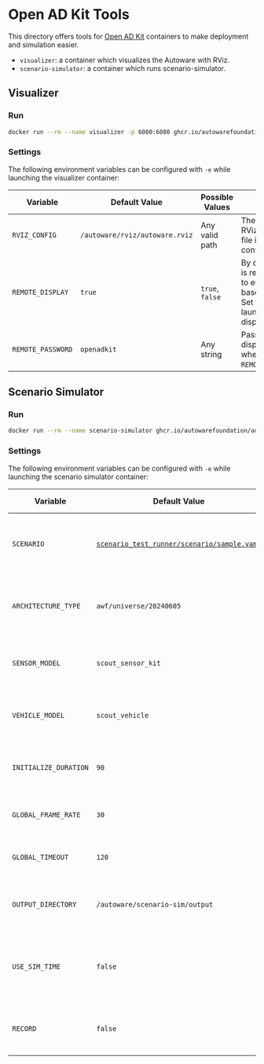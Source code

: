 # Open AD Kit Tools

This directory offers tools for [Open AD Kit](https://autoware.org/open-ad-kit/) containers to make deployment and simulation easier.

- `visualizer`: a container which visualizes the Autoware with RViz.
- `scenario-simulator`: a container which runs scenario-simulator.

## Visualizer

### Run

```bash
docker run --rm --name visualizer -p 6080:6080 ghcr.io/autowarefoundation/autoware-tools:visualizer
```

### Settings

The following environment variables can be configured with `-e` while launching the visualizer container:

| Variable          | Default Value                  | Possible Values | Description                                                                                                                              |
| ----------------- | ------------------------------ | --------------- | ---------------------------------------------------------------------------------------------------------------------------------------- |
| `RVIZ_CONFIG`     | `/autoware/rviz/autoware.rviz` | Any valid path  | The full path to the RViz configuration file inside the container                                                                        |
| `REMOTE_DISPLAY`  | `true`                         | `true`, `false` | By default, the rviz2 is redirected to a URL to enable browser-based visualization. Set this to `false` to launch a local rviz2 display. |
| `REMOTE_PASSWORD` | `openadkit`                    | Any string      | Password for remote display (only used when `REMOTE_DISPLAY=true`)                                                                       |

## Scenario Simulator

### Run

```bash
docker run --rm --name scenario-simulator ghcr.io/autowarefoundation/autoware-tools:scenario-simulator
```

### Settings

The following environment variables can be configured with `-e` while launching the scenario simulator container:

| Variable              | Default Value                                                                                                                                                   | Possible Values             | Description                                              |
| --------------------- | --------------------------------------------------------------------------------------------------------------------------------------------------------------- | --------------------------- | -------------------------------------------------------- |
| `SCENARIO`            | [`scenario_test_runner/scenario/sample.yaml`](https://github.com/tier4/scenario_simulator_v2/blob/master/test_runner/scenario_test_runner/scenario/sample.yaml) | Any valid path              | The full path to the scenario file inside the container  |
| `ARCHITECTURE_TYPE`   | `awf/universe/20240605`                                                                                                                                         | Any valid architecture type | The architecture type to use for the scenario simulation |
| `SENSOR_MODEL`        | `scout_sensor_kit`                                                                                                                                              | Any valid sensor model      | The sensor model to use for the scenario simulation      |
| `VEHICLE_MODEL`       | `scout_vehicle`                                                                                                                                                 | Any valid vehicle model     | The vehicle model to use for the scenario simulation     |
| `INITIALIZE_DURATION` | `90`                                                                                                                                                            | Any positive integer        | The duration to initialize the scenario simulation       |
| `GLOBAL_FRAME_RATE`   | `30`                                                                                                                                                            | Any positive integer        | The frame rate of the scenario simulation                |
| `GLOBAL_TIMEOUT`      | `120`                                                                                                                                                           | Any positive integer        | The timeout of the scenario simulation                   |
| `OUTPUT_DIRECTORY`    | `/autoware/scenario-sim/output`                                                                                                                                 | Any valid path              | The directory to save the simulation results             |
| `USE_SIM_TIME`        | `false`                                                                                                                                                         | `true`, `false`             | Whether to use simulation time instead of system time    |
| `RECORD`              | `false`                                                                                                                                                         | `true`, `false`             | Whether to record the scenario simulation rosbag         |
